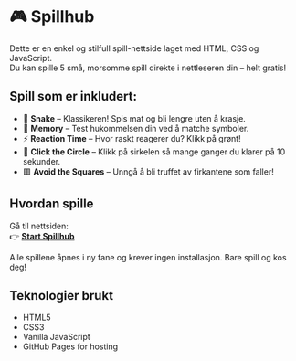 # 🎮 Spillhub

Dette er en enkel og stilfull spill-nettside laget med HTML, CSS og JavaScript.  
Du kan spille 5 små, morsomme spill direkte i nettleseren din – helt gratis!

## Spill som er inkludert:
- 🐍 **Snake** – Klassikeren! Spis mat og bli lengre uten å krasje.
- 🧠 **Memory** – Test hukommelsen din ved å matche symboler.
- ⚡ **Reaction Time** – Hvor raskt reagerer du? Klikk på grønt!
- 🎯 **Click the Circle** – Klikk på sirkelen så mange ganger du klarer på 10 sekunder.
- 🟥 **Avoid the Squares** – Unngå å bli truffet av firkantene som faller!

## Hvordan spille
Gå til nettsiden:  
👉 **[Start Spillhub](https://rahemb.github.io/GameWebsite/index.html)**


Alle spillene åpnes i ny fane og krever ingen installasjon. Bare spill og kos deg!

## Teknologier brukt
- HTML5
- CSS3
- Vanilla JavaScript
- GitHub Pages for hosting

